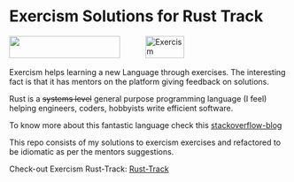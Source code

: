 # Exercism Solutions for Rust Track

<img src="https://assets.exercism.io/assets/logo-white-e3be059a4bfc4bf65f196a12105e9cff389b5a67f2065a0862d4ff6153571ef5.png" width="200" height="40" lt="Exercism">   
<img src="https://upload.wikimedia.org/wikipedia/commons/thumb/0/0f/Original_Ferris.svg/512px-Original_Ferris.svg.png" width="70" height="40" alt="Exercism">

Exercism helps learning a new Language through exercises. The interesting fact is that it has mentors on the platform giving feedback on solutions.

Rust is a ~~systems level~~ general purpose programming language (I feel) helping engineers, coders, hobbyists write efficient software.

To know more about this fantastic language check this [stackoverflow-blog](https://stackoverflow.blog/2020/01/20/what-is-rust-and-why-is-it-so-popular/)


This repo consists of my solutions to exercism exercises and refactored to be idiomatic as per the mentors suggestions.

Check-out Exercism Rust-Track: [Rust-Track](https://exercism.io/tracks/rust)

